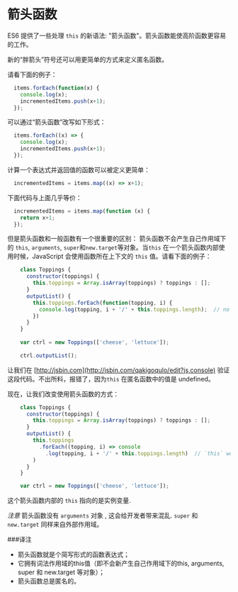 # 箭头函数

ES6 提供了一些处理 `this` 的新语法: "箭头函数"。箭头函数能使高阶函数更容易的工作。

新的“胖箭头”符号还可以用更简单的方式来定义匿名函数。

请看下面的例子：

```js
  items.forEach(function(x) {
    console.log(x);
    incrementedItems.push(x+1);
  });
```

可以通过“箭头函数”改写如下形式：

```javascript
  items.forEach((x) => {
    console.log(x);
    incrementedItems.push(x+1);
  });
```

计算一个表达式并返回值的函数可以被定义更简单：

```js
  incrementedItems = items.map((x) => x+1);
```

下面代码与上面几乎等价：

```js
  incrementedItems = items.map(function (x) {
    return x+1;
  });
```

但是箭头函数和一般函数有一个很重要的区别： 箭头函数不会产生自己作用域下的 `this`, `arguments`, `super`和`new.target`等对象。当`this` 在一个箭头函数内部使用时候，JavaScript 会使用函数所在上下文的 `this` 值。请看下面的例子：

```js
    class Toppings {
      constructor(toppings) {
        this.toppings = Array.isArray(toppings) ? toppings : [];
      }
      outputList() {
        this.toppings.forEach(function(topping, i) {
          console.log(topping, i + '/' + this.toppings.length);  // no this
        })
      }
    }
    
    var ctrl = new Toppings(['cheese', 'lettuce']);
    
    ctrl.outputList();
```

让我们在 [http://jsbin.com](http://jsbin.com/qakigoqulo/edit?js,console) 验证这段代码。不出所料，报错了，因为`this` 在匿名函数中的值是 undefined。

现在，让我们改变使用箭头函数的方式：

```javascript
    class Toppings {
      constructor(toppings) {
        this.toppings = Array.isArray(toppings) ? toppings : [];
      }
      outputList() {
        this.toppings
          .forEach((topping, i) => console
            .log(topping, i + '/' + this.toppings.length)  // `this` works! 
        )
      }
    }

    var ctrl = new Toppings(['cheese', 'lettuce']);
```

这个箭头函数内部的 `this` 指向的是实例变量.

_注意_ 箭头函数没有 `arguments` 对象 , 这会给开发者带来混乱. `super` 和 `new.target` 同样来自外部作用域。

###译注
* 箭头函数就是个简写形式的函数表达式；
* 它拥有词法作用域的this值（即不会新产生自己作用域下的this, arguments, super 和 new.target 等对象）；
* 箭头函数总是匿名的。
